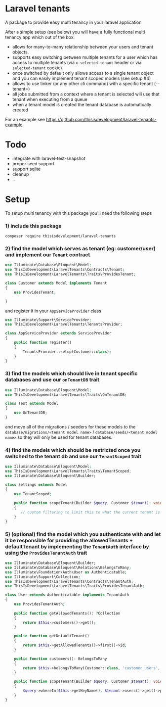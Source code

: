 # Laravel tenants

A package to provide easy multi tenancy in your laravel application

After a simple setup (see below) you will have a fully functional multi tenancy app which out of the box:
- allows for many-to-many relationship between your users and tenant objects. 
- supports easy switching between multiple tenants for a user which has access to multiple tenants (via `x-selected-tenant` header or via `selected-tenant` cookie)
- once switched by default only allows access to a single tenant object and you can easily implement tenant scoped models (see setup #4)
- allows to use tinker (or any other cli command) with a specific tenant (--tenant=<tenantId>)
- all jobs submitted from a context where a tenant is selected will use that tenant when executing from a queue
- when a tenant model is created the tenant database is automatically created

For an example see https://github.com/thisisdevelopment/laravel-tenants-example

# Todo

- integrate with laravel-test-snapshot
- proper seed support
- support sqlite
- cleanup
- .. 

# Setup 

To setup multi tenancy with this package you'll need the following steps

### 1) include this package

```shell script
composer require thisisdevelopment/laravel-tenants
```

### 2) find the model which serves as tenant (eg: customer/user) and implement our `Tenant` contract  

```php
use Illuminate\Database\Eloquent\Model;
use ThisIsDevelopment\LaravelTenants\Contracts\Tenant;
use ThisIsDevelopment\LaravelTenants\Traits\ProvidesTenant;

class Customer extends Model implements Tenant
{
    use ProvidesTenant;

}
```
and register it in your `AppServiceProvider` class
```php
use Illuminate\Support\ServiceProvider;
use ThisIsDevelopment\LaravelTenants\TenantsProvider;

class AppServiceProvider extends ServiceProvider
{
    public function register()
    {
        TenantsProvider::setup(Customer::class);
    }
}
```

### 3) find the models which should live in tenant specific databases and use our `onTenantDB` trait

```php
use Illuminate\Database\Eloquent\Model;
use ThisIsDevelopment\LaravelTenants\Traits\OnTenantDB;

class Test extends Model
{
    use OnTenantDB;
}
```

and move all of the migrations / seeders for these models to 
the `database/migrations/<tenant model name>` / `database/seeds/<tenant model name>` so they will only be used for tenant databases.  


### 4) find the models which should be restricted once you switched to the tenant db and use our `TenantScoped` trait

```php
use Illuminate\Database\Eloquent\Model;
use ThisIsDevelopment\LaravelTenants\Traits\TenantScoped;
use Illuminate\Database\Eloquent\Builder;

class Settings extends Model
{
    use TenantScoped;
  
    public function scopeTenant(Builder $query, Customer $tenant): void
    {
       // custom filtering to limit this to what the current tenant is allowed to see 
    }
}
```

### 5) (optional) find the model which you authenticate with and let it be responsible for providing the allowedTenants + defaultTenant by implementing the `TenantAuth` interface by using the `ProvidesTenantAuth` trait

```php
use Illuminate\Database\Eloquent\Builder;
use Illuminate\Database\Eloquent\Relations\BelongsToMany;
use Illuminate\Foundation\Auth\User as Authenticatable;
use Illuminate\Support\Collection;
use ThisIsDevelopment\LaravelTenants\Contracts\TenantAuth;
use ThisIsDevelopment\LaravelTenants\Traits\ProvidesTenantAuth;

class User extends Authenticatable implements TenantAuth
{
    use ProvidesTenantAuth;
    
    public function getAllowedTenants(): ?Collection
    {
        return $this->customers()->get();
    }

    public function getDefaultTenant()
    {
        return $this->getAllowedTenants()->first()->id;
    }

    public function customers(): BelongsToMany
    {
        return $this->belongsToMany(Customer::class, 'customer_users', 'user_id', 'customer_id');
    }

    public function scopeTenant(Builder $query, Customer $tenant): void
    {
        $query->whereIn($this->getKeyName(), $tenant->users()->get()->pluck('id')->all());
    }
}

```
